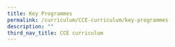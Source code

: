 ```yaml
---
title: Key Programmes
permalink: /curriculum/CCE-curriculum/key-programmes
description: ""
third_nav_title: CCE curriculum
---
```

